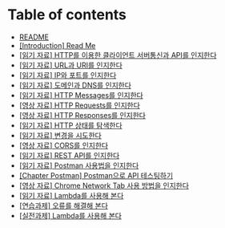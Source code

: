 # Table of contents

* [README](README.md)
* [\[Introduction\] Read Me](content2720.md)
* [\[읽기 자료\] HTTP를 이용한 클라이언트 서버통신과 API를 인지한다](content2721.md)
* [\[읽기 자료\] URL과 URI를 인지한다](content2722.md)
* [\[읽기 자료\] IP와 포트를 인지한다](content2723.md)
* [\[읽기 자료\] 도메인과 DNS를 인지한다](content2724.md)
* [\[읽기 자료\] HTTP Messages를 인지한다](content2726.md)
* [\[영상 자료\] HTTP Requests를 인지한다](content2727.md)
* [\[영상 자료\] HTTP Responses를 인지한다](content7179.md)
* [\[읽기 자료\] HTTP 상태를 탐색한다](content2729.md)
* [\[읽기 자료\] 변경을 시도한다](content2730.md)
* [\[영상 자료\] CORS를 인지한다](content7180.md)
* [\[읽기 자료\] REST API를 인지한다](content2733.md)
* [\[읽기 자료\] Postman 사용법을 인지한다](content2735.md)
* [\[Chapter Postman\] Postman으로 API 테스팅하기](content2736.md)
* [\[영상 자료\] Chrome Network Tab 사용 방법을 인지한다](content7181.md)
* [\[읽기 자료\] Lambda를 사용해 본다](ㄴㅇㄹㄴㅇ.md)
* [\[연습과제\] 오류를 해결해 본다](ㄴㅇㄹㄴㅇㅎㄴ.md)
* [\[실전과제\] Lambda를 사용해 본다](ㄴㅇㄹㄴㅇ.md)
